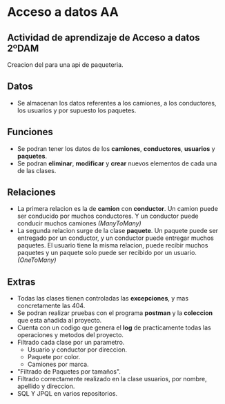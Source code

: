 # Acceso a datos AA
## Actividad de aprendizaje de Acceso a datos 2ºDAM

Creacion del para una api de paqueteria.

## Datos

- Se almacenan los datos referentes a los camiones, a los conductores, los usuarios y por supuesto los paquetes.

## Funciones

- Se podran tener los datos de los **camiones**, **conductores**, **usuarios** y **paquetes**.
- Se podran **eliminar**, **modificar** y **crear** nuevos elementos de cada una de las clases.

## Relaciones

- La primera relacion es la de **camion** con **conductor**. Un camion puede ser conducido por muchos conductores.
  Y un conductor puede conducir muchos camiones *(ManyToMany)*
- La segunda relacion surge de la clase **paquete**. Un paquete puede ser entregado por un conductor, y un conductor puede entregar 
  muchos paquetes. El usuario tiene la misma relacion, puede recibir muchos paquetes y un paquete solo puede ser recibido por un usuario. *(OneToMany)*
  
## Extras
  
- Todas las clases tienen controladas las **excepciones**, y mas concretamente las 404.
- Se podran realizar pruebas con el programa **postman** y la **coleccion** que esta añadida al proyecto.
- Cuenta con un codigo que genera el **log** de practicamente todas las operaciones y metodos del proyecto.
- Filtrado cada clase por un parametro.
  - Usuario y conductor por direccion.
  - Paquete por color.
  - Camiones por marca.
- "Filtrado de Paquetes por tamaños".
- Filtrado correctamente realizado en la clase usuarios, por nombre, apellido y direccion.
- SQL Y JPQL en varios repositorios.
